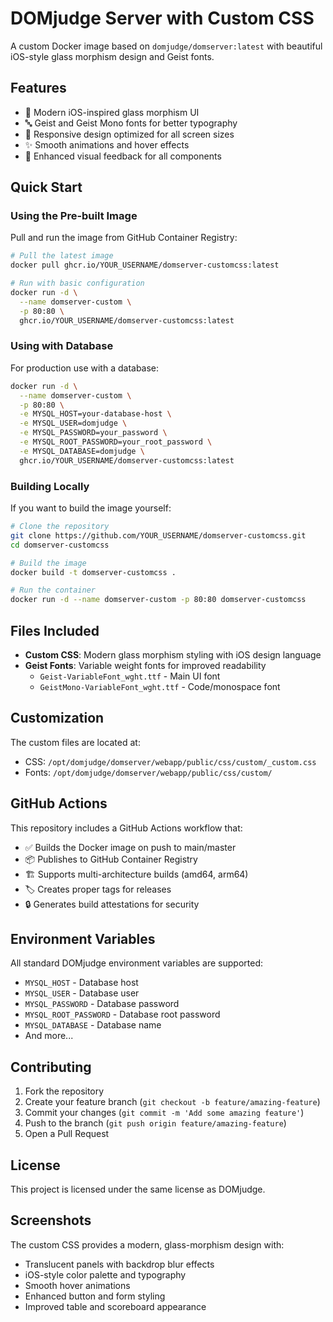# DOMjudge Server with Custom CSS

A custom Docker image based on `domjudge/domserver:latest` with beautiful iOS-style glass morphism design and Geist fonts.

## Features

- 🎨 Modern iOS-inspired glass morphism UI
- 🔤 Geist and Geist Mono fonts for better typography
- 📱 Responsive design optimized for all screen sizes
- ✨ Smooth animations and hover effects
- 🌟 Enhanced visual feedback for all components

## Quick Start

### Using the Pre-built Image

Pull and run the image from GitHub Container Registry:

```bash
# Pull the latest image
docker pull ghcr.io/YOUR_USERNAME/domserver-customcss:latest

# Run with basic configuration
docker run -d \
  --name domserver-custom \
  -p 80:80 \
  ghcr.io/YOUR_USERNAME/domserver-customcss:latest
```

### Using with Database

For production use with a database:

```bash
docker run -d \
  --name domserver-custom \
  -p 80:80 \
  -e MYSQL_HOST=your-database-host \
  -e MYSQL_USER=domjudge \
  -e MYSQL_PASSWORD=your_password \
  -e MYSQL_ROOT_PASSWORD=your_root_password \
  -e MYSQL_DATABASE=domjudge \
  ghcr.io/YOUR_USERNAME/domserver-customcss:latest
```

### Building Locally

If you want to build the image yourself:

```bash
# Clone the repository
git clone https://github.com/YOUR_USERNAME/domserver-customcss.git
cd domserver-customcss

# Build the image
docker build -t domserver-customcss .

# Run the container
docker run -d --name domserver-custom -p 80:80 domserver-customcss
```

## Files Included

- **Custom CSS**: Modern glass morphism styling with iOS design language
- **Geist Fonts**: Variable weight fonts for improved readability
  - `Geist-VariableFont_wght.ttf` - Main UI font
  - `GeistMono-VariableFont_wght.ttf` - Code/monospace font

## Customization

The custom files are located at:

- CSS: `/opt/domjudge/domserver/webapp/public/css/custom/_custom.css`
- Fonts: `/opt/domjudge/domserver/webapp/public/css/custom/`

## GitHub Actions

This repository includes a GitHub Actions workflow that:

- ✅ Builds the Docker image on push to main/master
- 📦 Publishes to GitHub Container Registry
- 🏗️ Supports multi-architecture builds (amd64, arm64)
- 🏷️ Creates proper tags for releases
- 🔒 Generates build attestations for security

## Environment Variables

All standard DOMjudge environment variables are supported:

- `MYSQL_HOST` - Database host
- `MYSQL_USER` - Database user
- `MYSQL_PASSWORD` - Database password
- `MYSQL_ROOT_PASSWORD` - Database root password
- `MYSQL_DATABASE` - Database name
- And more...

## Contributing

1. Fork the repository
2. Create your feature branch (`git checkout -b feature/amazing-feature`)
3. Commit your changes (`git commit -m 'Add some amazing feature'`)
4. Push to the branch (`git push origin feature/amazing-feature`)
5. Open a Pull Request

## License

This project is licensed under the same license as DOMjudge.

## Screenshots

The custom CSS provides a modern, glass-morphism design with:

- Translucent panels with backdrop blur effects
- iOS-style color palette and typography
- Smooth hover animations
- Enhanced button and form styling
- Improved table and scoreboard appearance
